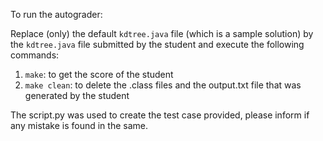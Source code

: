 To run the autograder:

Replace (only) the default `kdtree.java` file (which is a sample solution) by the `kdtree.java` file submitted by the student and execute the following commands:

1. `make`: to get the score of the student
2. `make clean`: to delete the .class files and the output.txt file that was generated by the student

The script.py was used to create the test case provided, please inform if any mistake is found in the same.
